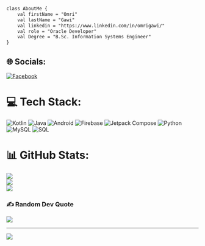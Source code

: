

```diff

class AboutMe {
    val firstName = "Omri"
    val lastName = "Gawi"
    val linkedin = "https://www.linkedin.com/in/omrigawi/"
    val role = "Oracle Developer"
    val Degree = "B.Sc. Information Systems Engineer"
}

```



## 🌐 Socials:
[![Facebook](https://img.shields.io/badge/Facebook-%231877F2.svg?logo=Facebook&logoColor=white)](https://www.facebook.com/omri.gawi.9/) 

# 💻 Tech Stack:
![Kotlin](https://img.shields.io/badge/kotlin-%230095D5.svg?style=for-the-badge&logo=kotlin&logoColor=white)
![Java](https://img.shields.io/badge/java-%23ED8B00.svg?style=for-the-badge&logo=java&logoColor=white)
![Android](https://img.shields.io/badge/android-%233DDC84.svg?style=for-the-badge&logo=android&logoColor=white)
![Firebase](https://img.shields.io/badge/firebase-%23039BE5.svg?style=for-the-badge&logo=firebase&logoColor=white)
![Jetpack Compose](https://img.shields.io/badge/jetpackcompose-%233DDC84.svg?style=for-the-badge&logo=jetpackcompose&logoColor=white)
![Python](https://img.shields.io/badge/python-%233776AB.svg?style=for-the-badge&logo=python&logoColor=white)
![MySQL](https://img.shields.io/badge/mysql-%2300f.svg?style=for-the-badge&logo=mysql&logoColor=white)
![SQL](https://img.shields.io/badge/SQL-%2300f.svg?style=for-the-badge&logoColor=white)

# 📊 GitHub Stats:
![](https://github-readme-stats.vercel.app/api?username=OmriGawi&theme=dark&hide_border=false&include_all_commits=true&count_private=true)<br/>
![](https://github-readme-streak-stats.herokuapp.com/?user=OmriGawi&theme=dark&hide_border=false)<br/>
![](https://github-readme-stats.vercel.app/api/top-langs/?username=OmriGawi&theme=dark&hide_border=false&include_all_commits=true&count_private=true&layout=compact)

### ✍️ Random Dev Quote
![](https://quotes-github-readme.vercel.app/api?type=horizontal&theme=radical)

---
[![](https://visitcount.itsvg.in/api?id=OmriGawi&icon=0&color=0)](https://visitcount.itsvg.in)

<!-- Proudly created with GPRM ( https://gprm.itsvg.in ) -->
